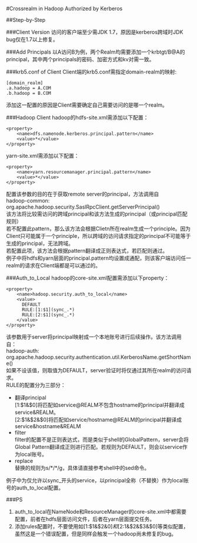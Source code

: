 #Crossrealm in Hadoop Authorized by Kerberos

##Step-by-Step

###Client Version
访问的客户端至少需JDK 1.7，原因是kerberos跨域时JDK bug仅在1.7以上修复。

###Add Principals
以A访问B为例，两个Realm均需要添加一个krbtgt/B@A的principal，其中两个principals的密码、加密方式和kv对需一致。

###krb5.conf of Client
Client端的krb5.conf需指定domain-realm的映射:

```
[domain_realm]
.a.hadoop = A.COM
.b.hadoop = B.COM
```  
添加这一配置的原因是Client需要确定自己需要访问的是哪一个realm。

###Hadoop Client
hadoop的hdfs-site.xml需添加以下配置：  

```
<property>
    <name>dfs.namenode.kerberos.principal.pattern</name>
    <value>*</value>
</property>
```
yarn-site.xml需添加以下配置：

```
<property>
    <name>yarn.resourcemanager.principal.pattern</name>
    <value>*</value>
</property>
```
配置该参数的目的在于获取remote server的principal，方法调用自  
hadoop-common: org.apache.hadoop.security.SaslRpcClient.getServerPrincipal()  
该方法将比较需访问的跨域principal和该方法生成的principal（或principal匹配规则）  
若不配置此pattern，那么该方法会根据Clietn所在realm生成一个principle。因为Client只可能属于一个principle，所以跨域的访问请求指定的principal不可能等于生成的principal，无法跨域。  
若配置此项，该方法会根据pattern翻译成正则表达式，若匹配则通过。  
例子中将hdfs和yarn层面的principal.pattern均设置成通配，则该客户端访问任一realm的请求在Client端都是可以通过的。

###Auth\_to\_Local
hadoop的core-site.xml配置需添加以下property：

```
<property>
    <name>hadoop.security.auth_to_local</name>
    <value>
      DEFAULT
      RULE:[1:$1](sync_.*)
      RULE:[2:$1](sync_.*)
    </value>
</property>
```
该参数用于server将principal映射成一个本地账号进行后续操作。该方法调用自：  
hadoop-auth: org.apache.hadoop.security.authentication.util.KerberosName.getShortName()    
如果不设该值，则取值为DEFAULT，server验证时将仅通过其所在realm的访问请求。  
RULE的配置分为三部分：

* 翻译principal  
[1:$1&$0]将匹配如service@REALM不包含hostname的principal并翻译成service&REALM。  
[2:$1&$2&$0]将匹配如service/hostname@REALM的principal并翻译成service&hostname&REALM
* filter  
filter的配置不是正则表达式，而是类似于shell的GlobalPattern，server会将Global Pattern翻译成正则进行匹配。若规则为DEFAULT，则会以service作为local账号。
* replace  
替换的规则为s/\*/\*/g，具体请直接参考shell中的sed命令。  

例子中为仅允许以sync\_开头的service，以principal全称（不替换）作为local账号的auth\_to\_local配置。

###PS
1. auth\_to\_local在NameNode和ResourceManager的core-site.xml中都需要配置，前者在hdfs层面访问文件，后者在yarn层面提交任务。
2. 添加rules配置时，不要使用如[1:$1&$2&$0]和[2:$1&$2&$3&$0]等类似配置，虽然这是一个错误配置，但是同样会触发一个hadoop尚未修复的bug。
  
